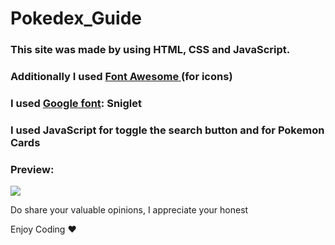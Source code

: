 # Pokedex_Guide

<h3>This site was made by using HTML, CSS and JavaScript.</h3>

<h3>Additionally I used <a href="https://cdnjs.com/libraries/font-awesome"><b>Font Awesome</b> </a> (for icons) </h3>

<h3> I used <a href="https://fonts.google.com/"><b>Google font</b></a>: Sniglet</h3>

<h3> I used JavaScript for <b>toggle</b> the search button and for <b>Pokemon Cards</b> </h3>

<h3>Preview:</h3>

![](Pokedex.gif)

Do share your valuable opinions, I appreciate your honest </br>

Enjoy Coding ❤


